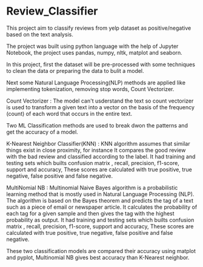 # Review_Classifier

This project aim to classify reviews from yelp dataset as positive/negative based on the text analysis.

The project was built using python language with the help of Jupyter Notebook, the project uses pandas, numpy, nltk, matplot and seaborn.

In this project, first the dataset will be pre-processed with some techniques to clean the data or preparing the data to bulit a model.

Next some Natural Language Processing(NLP) methods are applied like implementing tokenization, removing stop words, Count Vectorizer.

Count Vectorizer : The model can't usderstand the text so count vectorizer is used to transform a given text into a vector on the basis of the frequency (count) of each word that occurs in the entire text.

Two ML Classification methods are used to break dwon the patterns and get the accuracy of a model.

K-Nearest Neighbor Classifier(KNN) : KNN algorithm assumes that similar things exist in close proximity, for instance It compares the good review with the bad review
and classified according to the label. It had training and testing sets which builts confusion matrix , recall, precision, f1-score, support and accuracy, These scores are calculated with true positive, true negative, false positive and false negative. 

MultiNomial NB : Multinomial Naive Bayes algorithm is a probabilistic learning method that is mostly used in Natural Language Processing (NLP). The algorithm is based on the Bayes theorem and predicts the tag of a text such as a piece of email or newspaper article. It calculates the probability of each tag for a given sample and then gives the tag with the highest probability as output. It had training and testing sets which builts confusion matrix , recall, precision, f1-score, support and accuracy, These scores are calculated with true positive, true negative, false positive and false negative. 

These two classification models are compared their accuracy using matplot and pyplot, Multinomial NB gives best accuracy than K-Nearest neighbor.
